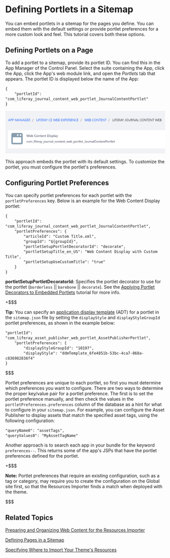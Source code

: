 # Defining Portlets in a Sitemap [](id=defining-portlets-in-a-sitemap)

You can embed portlets in a sitemap for the pages you define. You can embed them 
with the default settings or provide portlet preferences for a more custom look 
and feel. This tutorial covers both these options. 

## Defining Portlets on a Page [](id=defining-portlets-on-a-page)

To add a portlet to a sitemap, provide its portlet ID. You can find this in the
App Manager of the Control Panel. Select the suite containing the App, click the
App, click the App's web module link, and open the *Portlets* tab that appears.
The portlet ID is displayed below the name of the App:

    {
        "portletId": "com_liferay_journal_content_web_portlet_JournalContentPortlet"
    }

![Figure 1: Portlet IDs are listed in the App Manager.](../../../../../images/resources-importer-app-manager-configuration.png)

This approach embeds the portlet with its default settings. To customize the 
portlet, you must configure the portlet's preferences. 

## Configuring Portlet Preferences [](id=configuring-portlet-preferences)

You can specify portlet preferences for each portlet with the 
`portletPreferences` key. Below is an example for the Web Content Display 
portlet:

    {
        "portletId": "com_liferay_journal_content_web_portlet_JournalContentPortlet",
        "portletPreferences": {
            "articleId": "Custom Title.xml",
            "groupId": "${groupId}",
            "portletSetupPortletDecoratorId": "decorate",
            "portletSetupTitle_en_US": "Web Content Display with Custom Title",
            "portletSetupUseCustomTitle": "true"
        }
    }

**portletSetupPortletDecoratorId:** Specifies the portlet decorator to use for 
the portlet (`borderless` || `barebone` || `decorate`). See the 
[Applying Portlet Decorators to Embedded Portlets](/develop/tutorials/-/knowledge_base/7-1/applying-portlet-decorators-to-embedded-portlets) 
tutorial for more info. 

+$$$

**Tip:** You can specify an 
[application display template](/discover/portal/-/knowledge_base/7-1/styling-apps-with-application-display-templates) 
(ADT) for a portlet in the `sitemap.json` file by setting the `displayStyle` and 
`displayStyleGroupId` portlet preferences, as shown in the example below:

    "portletId": "com_liferay_asset_publisher_web_portlet_AssetPublisherPortlet",
        "portletPreferences": {
            "displayStyleGroupId": "10197",
            "displayStyle": "ddmTemplate_6fe4851b-53bc-4ca7-868a-c836982836f4"
    }

$$$

Portlet preferences are unique to each portlet, so first you must determine
which preferences you want to configure. There are two ways to determine the
proper key/value pair for a portlet preference. The first is to set the
portlet preference manually, and then check the values in the
`portletPreferences.preferences` column of the database as a hint for what to
configure in your `sitemap.json`. For example, you can configure the Asset
Publisher to display assets that match the specified asset tags, using the
following configuration:

    "queryName0": "assetTags",
    "queryValues0": "MyAssetTagName"

Another approach is to search each app in your bundle for the keyword 
`preferences--`. This returns some of the app's JSPs that have the portlet 
preferences defined for the portlet.

+$$$

**Note:** Portlet preferences that require an existing configuration, such as a 
tag or category, may require you to create the configuration on the Global site 
first, so that the Resources Importer finds a match when deployed with the 
theme. 

$$$

## Related Topics [](id=related-topics)

[Preparing and Organizing Web Content for the Resources Importer](/develop/tutorials/-/knowledge_base/7-1/preparing-and-organizing-web-content-for-the-resources-importer)

[Defining Pages in a Sitemap](/develop/tutorials/-/knowledge_base/7-1/defining-pages-in-a-sitemap)

[Specifying Where to Import Your Theme's Resources](/develop/tutorials/-/knowledge_base/7-1/specifying-where-to-import-your-themes-resources)
